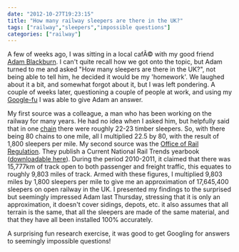 ```yaml
---
date: "2012-10-27T19:23:15"
title: "How many railway sleepers are there in the UK?"
tags: ["railway","sleepers","impossible questions"]
categories: ["railway"]
---
```


A few of weeks ago, I was sitting in a local cafÃ© with my good friend [Adam Blackburn][1].  I can't quite recall how we got onto the topic, but Adam turned to me and asked "How many sleepers are there in the UK?", not being able to tell him, he decided it would be my 'homework'.  We laughed about it a bit, and somewhat forgot about it, but I was left pondering.  A couple of weeks later, questioning a couple of people at work, and using my [Google-fu][2] I was able to give Adam an answer. 
<!--more-->
My first source was a colleague, a man who has been working on the railway for many years.  He had no idea when I asked him, but helpfully said that in one [chain][3] there were roughly 22-23 timber sleepers.  So, with there being 80 chains to one mile, all I multiplied 22.5 by 80, with the result of 1,800 sleepers per mile. 
My second source was the [Office of Rail Regulation][4].  They publish a Current National Rail Trends yearbook ([downloadable here][5]).  During the period 2010-2011, it claimed that there was 15,777km of track open to both passenger and freight traffic, this equates to roughly 9,803 miles of track. 
Armed with these figures, I multiplied 9,803 miles by 1,800 sleepers per mile to give me an approximation of 17,645,400 sleepers on open railway in the UK. 
I presented my findings to the surprised but seemingly impressed Adam last Thursday, stressing that it is only an approximation, it doesn't cover sidings, depots, etc. it also assumes that all terrain is the same, that all the sleepers are made of the same material, and that they have all been installed 100% accurately. 
 
A surprising fun research exercise, it was good to get Googling for answers to seemingly impossible questions!

  [1]: http://adamblackburnfineartist.weebly.com/
  [2]: http://en.wiktionary.org/wiki/Google-fu
  [3]: http://en.wikipedia.org/wiki/Chain_(unit)
  [4]: http://www.rail-reg.gov.uk/
  [5]: http://www.rail-reg.gov.uk/server/show/nav.2026
